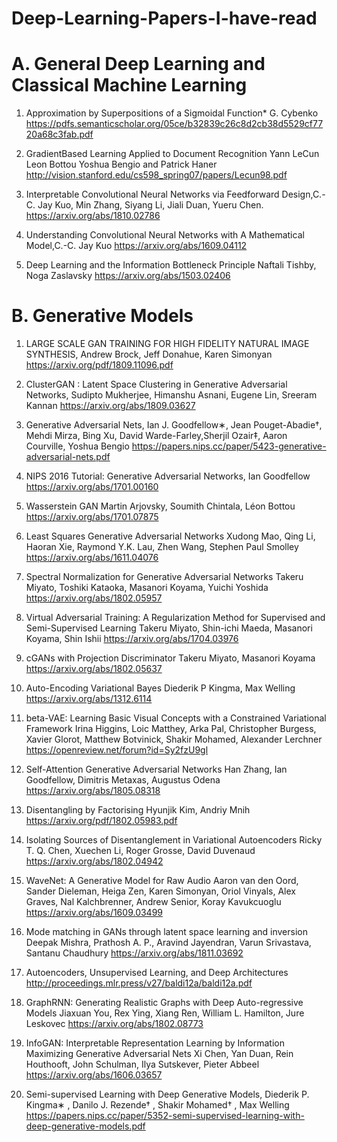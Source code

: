 # Deep-Learning-Papers-I-have-read
# A. General Deep Learning and Classical Machine Learning

1. Approximation by Superpositions of a Sigmoidal Function*
G. Cybenko
https://pdfs.semanticscholar.org/05ce/b32839c26c8d2cb38d5529cf7720a68c3fab.pdf

2. GradientBased Learning Applied to Document
Recognition
Yann LeCun Leon Bottou Yoshua Bengio and Patrick Haner
http://vision.stanford.edu/cs598_spring07/papers/Lecun98.pdf

3. Interpretable Convolutional Neural Networks via Feedforward Design,C.-C. Jay Kuo, Min Zhang, Siyang Li, Jiali Duan, Yueru Chen.
https://arxiv.org/abs/1810.02786

4. Understanding Convolutional Neural Networks with A Mathematical Model,C.-C. Jay Kuo
https://arxiv.org/abs/1609.04112

5. Deep Learning and the Information Bottleneck Principle
Naftali Tishby, Noga Zaslavsky
https://arxiv.org/abs/1503.02406

# B. Generative Models
1. LARGE SCALE GAN TRAINING FOR HIGH FIDELITY NATURAL IMAGE SYNTHESIS, Andrew Brock, Jeff Donahue, Karen Simonyan
https://arxiv.org/pdf/1809.11096.pdf

2. ClusterGAN : Latent Space Clustering in Generative Adversarial Networks, Sudipto Mukherjee, Himanshu Asnani, Eugene Lin, Sreeram Kannan
https://arxiv.org/abs/1809.03627

3. Generative Adversarial Nets, Ian J. Goodfellow∗, Jean Pouget-Abadie†, Mehdi Mirza, Bing Xu, David Warde-Farley,Sherjil Ozair‡, Aaron Courville, Yoshua Bengio
https://papers.nips.cc/paper/5423-generative-adversarial-nets.pdf

4. NIPS 2016 Tutorial: Generative Adversarial Networks, Ian Goodfellow
https://arxiv.org/abs/1701.00160

5. Wasserstein GAN Martin Arjovsky, Soumith Chintala, Léon Bottou 
https://arxiv.org/abs/1701.07875

6. Least Squares Generative Adversarial Networks
Xudong Mao, Qing Li, Haoran Xie, Raymond Y.K. Lau, Zhen Wang, Stephen Paul Smolley
https://arxiv.org/abs/1611.04076

7. Spectral Normalization for Generative Adversarial Networks
Takeru Miyato, Toshiki Kataoka, Masanori Koyama, Yuichi Yoshida
https://arxiv.org/abs/1802.05957

8. Virtual Adversarial Training: A Regularization Method for Supervised and Semi-Supervised Learning
Takeru Miyato, Shin-ichi Maeda, Masanori Koyama, Shin Ishii
https://arxiv.org/abs/1704.03976

9. cGANs with Projection Discriminator
Takeru Miyato, Masanori Koyama
https://arxiv.org/abs/1802.05637

10. Auto-Encoding Variational Bayes
Diederik P Kingma, Max Welling
https://arxiv.org/abs/1312.6114

11. beta-VAE: Learning Basic Visual Concepts with a Constrained Variational Framework 
Irina Higgins, Loic Matthey, Arka Pal, Christopher Burgess, Xavier Glorot, Matthew Botvinick, Shakir Mohamed, Alexander Lerchner
https://openreview.net/forum?id=Sy2fzU9gl

12. Self-Attention Generative Adversarial Networks
Han Zhang, Ian Goodfellow, Dimitris Metaxas, Augustus Odena
https://arxiv.org/abs/1805.08318

13. Disentangling by Factorising Hyunjik Kim, Andriy Mnih
https://arxiv.org/pdf/1802.05983.pdf

14. Isolating Sources of Disentanglement in Variational Autoencoders
Ricky T. Q. Chen, Xuechen Li, Roger Grosse, David Duvenaud
https://arxiv.org/abs/1802.04942

15. WaveNet: A Generative Model for Raw Audio
Aaron van den Oord, Sander Dieleman, Heiga Zen, Karen Simonyan, Oriol Vinyals, Alex Graves, Nal Kalchbrenner, Andrew Senior, Koray Kavukcuoglu
https://arxiv.org/abs/1609.03499

16. Mode matching in GANs through latent space learning and inversion
Deepak Mishra, Prathosh A. P., Aravind Jayendran, Varun Srivastava, Santanu Chaudhury
https://arxiv.org/abs/1811.03692

17. Autoencoders, Unsupervised Learning, and Deep
Architectures
http://proceedings.mlr.press/v27/baldi12a/baldi12a.pdf

18. GraphRNN: Generating Realistic Graphs with Deep Auto-regressive Models
Jiaxuan You, Rex Ying, Xiang Ren, William L. Hamilton, Jure Leskovec
https://arxiv.org/abs/1802.08773

19. InfoGAN: Interpretable Representation Learning by Information Maximizing Generative Adversarial Nets
Xi Chen, Yan Duan, Rein Houthooft, John Schulman, Ilya Sutskever, Pieter Abbeel
https://arxiv.org/abs/1606.03657

20. Semi-supervised Learning with Deep Generative Models, Diederik P. Kingma∗
, Danilo J. Rezende†
, Shakir Mohamed†
, Max Welling
https://papers.nips.cc/paper/5352-semi-supervised-learning-with-deep-generative-models.pdf






